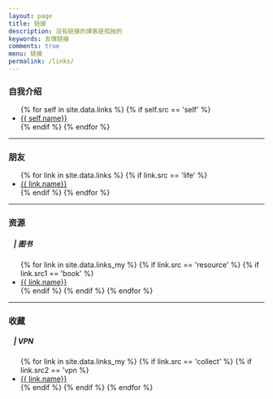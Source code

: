 ```yaml
---
layout: page
title: 链接
description: 没有链接的博客是孤独的
keywords: 友情链接
comments: true
menu: 链接
permalink: /links/
---
```


### 自我介绍
<ul>
{% for self in site.data.links %}
  {% if self.src == 'self' %}
  <li><a href="{{ self.url }}" target="_blank">{{ self.name}}</a></li>
  {% endif %}
{% endfor %}
</ul>

---

### 朋友

<ul>
{% for link in site.data.links %}
  {% if link.src == 'life' %}
  <li><a href="{{ link.url }}" target="_blank">{{ link.name}}</a></li>
  {% endif %}
{% endfor %}
</ul>

---

### 资源

##### &ensp; | 图书

<ul>
{% for link in site.data.links_my %}
  {% if link.src == 'resource' %}
    {% if link.src1 == 'book' %}
    <li><a href="{{ link.url }}" target="_blank">{{ link.name}}</a></li>
    {% endif %}
  {% endif %}
{% endfor %}
</ul>

---

### 收藏

##### &ensp; | VPN

<ul>
{% for link in site.data.links_my %}
  {% if link.src == 'collect' %}
    {% if link.src2 == 'vpn %}
    <li><a href="{{ link.url }}" target="_blank">{{ link.name}}</a></li>
    {% endif %}
  {% endif %}
{% endfor %}
</ul>